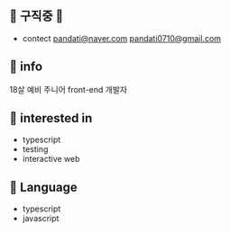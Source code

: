 ## 🎉 구직중 🎉
* contect
  pandati@naver.com
  pandati0710@gmail.com

## 📱 info

18살 예비 주니어 front-end 개발자

## 🎁 interested in

* typescript 
* testing
* interactive web

## 📖 Language

* typescript
* javascript


